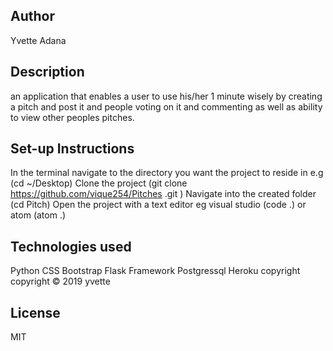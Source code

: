 ## Author
Yvette Adana

## Description
an application that enables a user to use his/her 1 minute wisely by creating a pitch and post it and people voting on it and commenting as well as ability to view other peoples pitches.

## Set-up Instructions
In the terminal navigate to the directory you want the project to reside in e.g (cd ~/Desktop)
Clone the project (git clone https://github.com/vique254/Pitches .git )
Navigate into the created folder (cd Pitch)
Open the project with a text editor eg visual studio (code .) or atom (atom .)


## Technologies used
Python
CSS
Bootstrap
Flask Framework
Postgressql
Heroku
copyright
copyright © 2019 yvette

## License
MIT